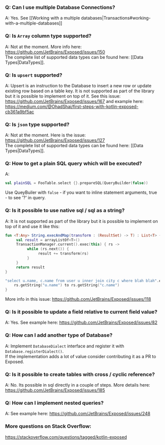 ### Q: Can I use multiple Database Connections?

A: Yes. See [[Working with a multiple databases|Transactions#working-with-a-multiple-databases]]

### Q: Is `Array` column type supported?

A: Not at the moment. More info here: https://github.com/JetBrains/Exposed/issues/150  
The complete list of supported data types can be found here: [[Data Types|DataTypes]].

### Q: Is `upsert` supported?

A: Upsert is an instruction to the Database to insert a new row or update existing row based on a table key. It is not supported as part of the library but it is possible to implement on top of it. See this issue: https://github.com/JetBrains/Exposed/issues/167 and example here: https://medium.com/@OhadShai/first-steps-with-kotlin-exposed-cb361a9bf5ac

### Q: Is `json` type supported?

A: Not at the moment. Here is the issue: https://github.com/JetBrains/Exposed/issues/127  
The complete list of supported data types can be found here: [[Data Types|DataTypes]].

### Q: How to get a plain SQL query which will be executed?

A: 
```kotlin
val plainSQL = FooTable.select {}.prepareSQL(QueryBuilder(false)) 
```
Use QueyBuiler with `false` - if you want to inline statement arguments, true - to see '?' in query.

### Q: Is it possible to use native sql / sql as a string?

A: It is not supported as part of the library but it is possible to implement on top of it and use it like this:
```kotlin
fun <T:Any> String.execAndMap(transform : (ResultSet) -> T) : List<T> {
     val result = arrayListOf<T>()
     TransactionManager.current().exec(this) { rs ->
          while (rs.next()) {
               result += transform(rs)
          }
     }
     return result
}

"select u.name, c.name from user u inner join city c where blah blah".execAndMap { rs ->
    rs.getString("u.name") to rs.getString("c.name") 
}
```
More info in this issue: https://github.com/JetBrains/Exposed/issues/118

### Q: Is it possible to update a field relative to current field value?

A: Yes. See example here: https://github.com/JetBrains/Exposed/issues/82

### Q: How can I add another type of Database?

A: Implement `DatabaseDialect` interface and register it with `Database.registerDialect()`.  
If the implementation adds a lot of value consider contributing it as a PR to Exposed.

### Q: Is it possible to create tables with cross / cyclic reference?

A: No. Its possible in sql directly in a couple of steps. More details here: https://github.com/JetBrains/Exposed/issues/185

### Q: How can I implement nested queries?

A: See example here: https://github.com/JetBrains/Exposed/issues/248

### More questions on Stack Overflow:
https://stackoverflow.com/questions/tagged/kotlin-exposed